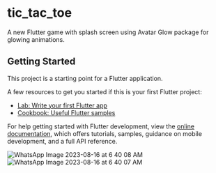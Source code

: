# tic_tac_toe

A new Flutter game with splash screen using Avatar Glow package for glowing animations.

## Getting Started

This project is a starting point for a Flutter application.

A few resources to get you started if this is your first Flutter project:

- [Lab: Write your first Flutter app](https://docs.flutter.dev/get-started/codelab)
- [Cookbook: Useful Flutter samples](https://docs.flutter.dev/cookbook)

For help getting started with Flutter development, view the
[online documentation](https://docs.flutter.dev/), which offers tutorials,
samples, guidance on mobile development, and a full API reference.



![WhatsApp Image 2023-08-16 at 6 40 08 AM](https://github.com/Maggy-Morris/tic_tac_toe/assets/78025421/ebc629c9-ac12-4f12-8628-17febf939017)
![WhatsApp Image 2023-08-16 at 6 40 07 AM](https://github.com/Maggy-Morris/tic_tac_toe/assets/78025421/12e63385-cd16-4319-a02c-b4e52cdb0e38)

